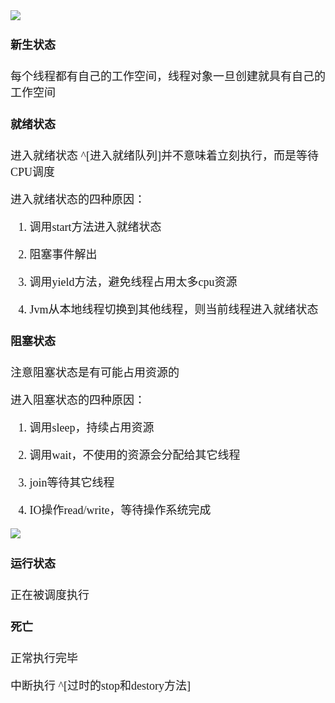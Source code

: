 
<font size = 4 face = "黑体">


<img src = "https://img-blog.csdnimg.cn/20200927175526283.png">

#### 新生状态

每个线程都有自己的工作空间，线程对象一旦创建就具有自己的工作空间

#### 就绪状态	

进入就绪状态 ^[进入就绪队列]并不意味着立刻执行，而是等待CPU调度

进入就绪状态的四种原因：

1. 调用start方法进入就绪状态

2. 阻塞事件解出

3. 调用yield方法，避免线程占用太多cpu资源

4. Jvm从本地线程切换到其他线程，则当前线程进入就绪状态

#### 阻塞状态
注意阻塞状态是有可能占用资源的

进入阻塞状态的四种原因：	

1. 调用sleep，持续占用资源

2. 调用wait，不使用的资源会分配给其它线程

3. join等待其它线程

4. IO操作read/write，等待操作系统完成	

<img src = "https://img-blog.csdnimg.cn/20200927175250576.png">

#### 运行状态
正在被调度执行
#### 死亡

正常执行完毕

中断执行 ^[过时的stop和destory方法]



</font>

